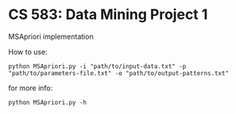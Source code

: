 # CS 583: Data Mining Project 1

MSApriori implementation

How to use:
```
python MSApriori.py -i "path/to/input-data.txt" -p "path/to/parameters-file.txt" -o "path/to/output-patterns.txt"
```

for more info:
```
python MSApriori.py -h
```

